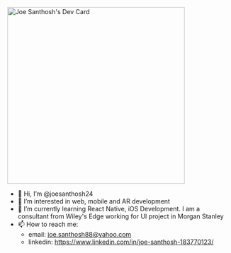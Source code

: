 <a href="https://app.daily.dev/joesanthosh24"><img src="https://api.daily.dev/devcards/9e7da0904fe44397a9c31c4e3250cf56.png?r=ql9" width="400" alt="Joe Santhosh's Dev Card"/></a>

- 👋 Hi, I’m @joesanthosh24
- 👀 I’m interested in web, mobile and AR development
- 🌱 I’m currently learning React Native, iOS Development. I am a consultant from Wiley's Edge working for UI project in Morgan Stanley
- 📫 How to reach me: 
    * email: joe.santhosh88@yahoo.com
    * linkedin: https://www.linkedin.com/in/joe-santhosh-183770123/

<!---
joesanthosh24/joesanthosh24 is a ✨ special ✨ repository because its `README.md` (this file) appears on your GitHub profile.
You can click the Preview link to take a look at your changes.
--->
